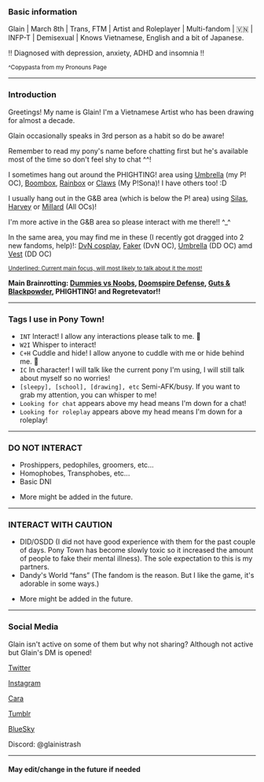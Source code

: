 ### Basic information

Glain | March 8th | Trans, FTM | Artist and Roleplayer | Multi-fandom | 🇻🇳 | INFP-T | Demisexual | Knows Vietnamese, English and a bit of Japanese.

!! Diagnosed with depression, anxiety, ADHD and insomnia !!

<sup>^Copypasta from my Pronouns Page</sup>

------------------------------------

### Introduction
 
Greetings! My name is Glain! I'm a Vietnamese Artist who has been drawing for almost a decade.

Glain occasionally speaks in 3rd person as a habit so do be aware!

Remember to read my pony's name before chatting first but he's available most of the time so don't feel shy to chat ^^!

I sometimes hang out around the PHIGHTING! area using [Umbrella](https://file.garden/ZogMxQjYh2LIAH4W/pony-town-Umbrella-%20P!%20OC%20-%20INT_W2I_C%2BH-stand-shadow-name-bg-padded-16x.png) (my P! OC), [Boombox](https://file.garden/ZogMxQjYh2LIAH4W/pony-town-Boombox%20-%20P!%20-%20INT_C%2BH-stand-shadow-name-bg-padded-16x%20(1).png), [Rainbox](https://file.garden/ZogMxQjYh2LIAH4W/pony-town-Rainbox%20-%20P!%20-%20INT_C%2BH-stand-shadow-name-bg-padded-16x.png) or [Claws](https://file.garden/ZogMxQjYh2LIAH4W/pony-town-Claws-P!Sona-INT_C%2BH_IC-stand-shadow-name-bg-padded-16x.png) (My P!Sona)! I have others too! :D

I usually hang out in the G&B area (which is below the P! area) using [Silas](https://file.garden/ZogMxQjYh2LIAH4W/pony-town-_i'm%20blind_-G%26B%20OC-INT_C%2BH-stand-name-bg-padded-16x.png), [Harvey](https://file.garden/ZogMxQjYh2LIAH4W/pony-town-_hey%20Big%20Si!_-G%26B%20OC-INT_C%2BH-stand-name-bg-padded-16x.png) or [Millard](https://file.garden/ZogMxQjYh2LIAH4W/pony-town-Millard%20Gordon%20Gilbert-G%26B%20OC-stand-name-bg-padded-toy346-16x.png) (All OCs)!

I'm more active in the G&B area so please interact with me there!! ^_^

In the same area, you may find me in these (I recently got dragged into 2 new fandoms, help)!: [DvN cosplay](https://file.garden/ZogMxQjYh2LIAH4W/pony-town-_speechless_-DvN%20cos-INT_C%2BH-stand-name-bg-padded-16x.png), [Faker](https://file.garden/ZogMxQjYh2LIAH4W/pony-town-Faker-DvN%20OC-INT_IC-stand-name-bg-padded-16x.png) (DvN OC), [Umbrella](https://file.garden/ZogMxQjYh2LIAH4W/pony-town-_when%20i%20see%20you%20cry_-DD%20OC-INT-stand-name-bg-padded-16x.png) (DD OC) amd [Vest](https://file.garden/ZogMxQjYh2LIAH4W/pony-town-_it%20makes%20me%20smile_-DD%20OC-INT-stand-name-bg-padded-16x.png) (DD OC)

<sub><ins>Underlined: Current main focus, will most likely to talk about it the most!</ins></sub>

**Main Brainrotting: <ins>Dummies vs Noobs</ins>, <ins>Doomspire Defense</ins>, <ins>Guts & Blackpowder</ins>, PHIGHTING! and Regretevator!!**

------------------------------------

### Tags I use in Pony Town!
- `INT` Interact! I allow any interactions please talk to me. 🫶
- `W2I` Whisper to interact!
- `C+H` Cuddle and hide! I allow anyone to cuddle with me or hide behind me. 💝
- `IC` In character! I will talk like the current pony I'm using, I will still talk about myself so no worries!
- `[sleepy], [school], [drawing], etc` Semi-AFK/busy. If you want to grab my attention, you can whisper to me!
- `Looking for chat` appears above my head means I'm down for a chat!
- `Looking for roleplay` appears above my head means I'm down for a roleplay!

-------------------------------------

### DO NOT INTERACT

- Proshippers, pedophiles, groomers, etc...
- Homophobes, Transphobes, etc...
- Basic DNI
+ More might be added in the future.

-------------------------------------

### INTERACT WITH CAUTION

- DID/OSDD (I did not have good experience with them for the past couple of days. Pony Town has become slowly toxic so it increased the amount of people to fake their mental illness). The sole expectation to this is my partners.
- Dandy's World “fans” (The fandom is the reason. But I like the game, it's adorable in some ways.)
+ More might be added in the future.

-------------------------------------

### Social Media

Glain isn't active on some of them but why not sharing? Although not active but Glain's DM is opened!

[Twitter](https://x.com/GlainTrashArt?t=2wvxaqWSQEZZhJlK7dDi0g&s=09) 

[Instagram](https://www.instagram.com/glaintrashart?igsh=bHR4NGwxcWc1cG5q) 

[Cara](https://cara.app/glaintrashart) 

[Tumblr](https://www.tumblr.com/glaintrashart?source=share) 

[BlueSky](https://bsky.app/profile/glaintrashart.bsky.social) 

Discord: @glainistrash

-------------------------------------

#### May edit/change in the future if needed

